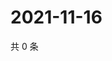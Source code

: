 # 2021-11-16

共 0 条

<!-- BEGIN WEIBO -->
<!-- 最后更新时间 Tue Nov 16 2021 04:14:46 GMT+0800 (China Standard Time) -->

<!-- END WEIBO -->
